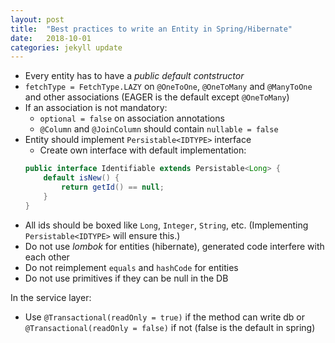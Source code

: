 ```yaml
---
layout: post
title:  "Best practices to write an Entity in Spring/Hibernate"
date:   2018-10-01 
categories: jekyll update
---
```


* Every entity has to have a *public default contstructor*
* `fetchType = FetchType.LAZY` on `@OneToOne`, `@OneToMany` and `@ManyToOne` and other associations (EAGER is the default except `@OneToMany`)
* If an association is not mandatory:
    - `optional = false` on association annotations
    - `@Column` and `@JoinColumn` should contain `nullable = false`
* Entity should implement `Persistable<IDTYPE>` interface 
    - Create own interface with default implementation:
     ```java
     public interface Identifiable extends Persistable<Long> { 
         default isNew() { 
             return getId() == null; 
         }
     }
     ```
* All ids should be boxed like `Long`, `Integer`, `String`, etc. (Implementing `Persistable<IDTYPE>` will ensure this.)
* Do not use *lombok* for entities (hibernate), generated code interfere with each other
* Do not reimplement `equals` and `hashCode` for entities
* Do not use primitives if they can be null in the DB

In the service layer:

* Use `@Transactional(readOnly = true)` if the method can write db or `@Transactional(readOnly = false)` if not (false is the default in spring)
